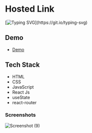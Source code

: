 
# Hosted Link
[![Typing SVG](https://readme-typing-svg.demolab.com?font=Fira+Code&pause=1000&color=F7701A&random=false&width=435&lines=Hi!+Guys++%F0%9F%91%8B;This+is+my+crud+Project.)](https://git.io/typing-svg)


## Demo


- [Demo](https://priyojeet-crud-app.netlify.app)

## Tech Stack

- HTML
- CSS
- JavaScript
- React Js
- useState
- react-router

### Screenshots
![Screenshot (9)](https://github.com/PriyajitMaity/projects/assets/134254753/ad60db6d-dfa9-4146-b9b5-feeedcf5caf2)

